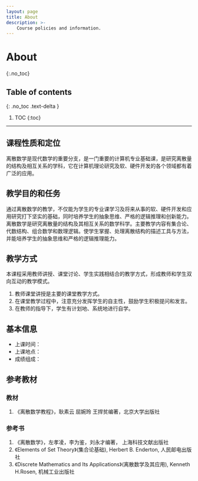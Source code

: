 ```yaml
---
layout: page
title: About
description: >-
    Course policies and information.
---
```


# About
{:.no_toc}

## Table of contents
{: .no_toc .text-delta }

1. TOC
{:toc}

---

## 课程性质和定位

离散数学是现代数学的重要分支，是一门重要的计算机专业基础课，是研究离散量的结构及相互关系的学科，它在计算机理论研究及软、硬件开发的各个领域都有着广泛的应用。

## 教学目的和任务

通过离散数学的教学，不仅能为学生的专业课学习及将来从事的软、硬件开发和应用研究打下坚实的基础，同时培养学生的抽象思维、严格的逻辑推理和创新能力。 离散数学是研究离散量的结构及其相互关系的数学科学。主要教学内容有集合论、代数结构、组合数学和数理逻辑。使学生掌握、处理离散结构的描述工具与方法，并能培养学生的抽象思维和严格的逻辑推理能力。

## 教学方式
本课程采用教师讲授、课堂讨论、学生实践相结合的教学方式，形成教师和学生双向互动的教学模式。
1. 教师课堂讲授是主要的课堂教学方式。
2. 在课堂教学过程中，注意充分发挥学生的自主性，鼓励学生积极提问和发言。
3. 在教师的指导下，学生有计划地、系统地进行自学。

## 基本信息
- 上课时间：
- 上课地点：
- 成绩组成：

## 参考教材
### 教材
1. 《离散数学教程》，耿素云 屈婉玲 王捍贫编著，北京大学出版社

### 参考书
1. 《离散数学》，左孝凌，李为鉴，刘永才编著， 上海科技文献出版社
2. 《Elements of Set Theory》(集合论基础), Herbert B. Enderton, 人民邮电出版社
3. 《Discrete Mathematics and Its Applications》(离散数学及其应用), Kenneth H.Rosen, 机械工业出版社


